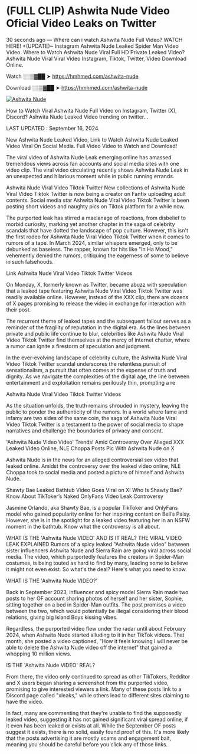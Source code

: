 # (FULL CLIP) Ashwita Nude Video Oficial Video Leaks on Twitter

30 seconds ago — Where can i watch Ashwita Nude Full Video? WATCH HERE! +(UPDATE)~ Instagram Ashwita Nude Leaked Spider Man Video Video. Where to Watch Ashwita Nude Viral Full HD Private Leaked Video? Ashwita Nude Viral Viral Video Instagram, Tiktok, Twitter, Video Download Online.

Watch ░░▒▓██ ➤ https://hmhmed.com/ashwita-nude

Download ░░▒▓██ ➤ https://hmhmed.com/ashwita-nude

[![Ashwita Nude](https://i.imgur.com/dJHk4Zq.gif)](https://hmhmed.com/ashwita-nude)

How to Watch Viral Ashwita Nude Full Video on Instagram, Twitter (X), Discord? Ashwita Nude Leaked Video trending on twitter...

LAST UPDATED : September 16, 2024.

New Ashwita Nude Leaked Video, Link to Watch Ashwita Nude Leaked Video Viral On Social Media. Full Video Video to Watch and Download!

The viral video of Ashwita Nude Leak emerging online has amassed tremendous views across fan accounts and social media sites with one video clip. The viral video circulating recently shows Ashwita Nude Leak in an unexpected and hilarious moment while in public running errands.

Ashwita Nude Viral Video Tiktok Twitter New collections of Ashwita Nude Viral Video Tiktok Twitter is now being a creator on Fanfix uploading adult contents. Social media star Ashwita Nude Viral Video Tiktok Twitter is been posting short videos and naughty pics on Tiktok platform for a while now.

The purported leak has stirred a maelanage of reactions, from disbelief to morbid curiosity, marking yet another chapter in the saga of celebrity scandals that have dotted the landscape of pop culture. However, this isn't the first rodeo for Ashwita Nude Viral Video Tiktok Twitter when it comes to rumors of a tape. In March 2024, similar whispers emerged, only to be debunked as baseless. The rapper, known for hits like "In Ha Mood," vehemently denied the rumors, critiquing the eagerness of some to believe in such falsehoods.

Link Ashwita Nude Viral Video Tiktok Twitter Videos

On Monday, X, formerly known as Twitter, became abuzz with speculation that a leaked tape featuring Ashwita Nude Viral Video Tiktok Twitter was readily available online. However, instead of the XXX clip, there are dozens of X pages promising to release the video in exchange for interaction with their post.

The recurrent theme of leaked tapes and the subsequent fallout serves as a reminder of the fragility of reputation in the digital era. As the lines between private and public life continue to blur, celebrities like Ashwita Nude Viral Video Tiktok Twitter find themselves at the mercy of internet chatter, where a rumor can ignite a firestorm of speculation and judgment.

In the ever-evolving landscape of celebrity culture, the Ashwita Nude Viral Video Tiktok Twitter scandal underscores the relentless pursuit of sensationalism, a pursuit that often comes at the expense of truth and dignity. As we navigate the complexities of the digital age, the line between entertainment and exploitation remains perilously thin, prompting a re

Ashwita Nude Viral Video Tiktok Twitter Videos

As the situation unfolds, the truth remains shrouded in mystery, leaving the public to ponder the authenticity of the rumors. In a world where fame and infamy are two sides of the same coin, the saga of Ashwita Nude Viral Video Tiktok Twitter is a testament to the power of social media to shape narratives and challenge the boundaries of privacy and consent.

'Ashwita Nude Video Video' Trends! Amid Controversy Over Alleged XXX Leaked Video Online, NLE Choppa Posts Pic With Ashwita Nude on X

Ashwita Nude is in the news for an alleged controversial sex video that leaked online. Amidst the controversy over the leaked video online, NLE Choppa took to social media and posted a picture of himself and Ashwita Nude.

Shawty Bae Leaked Bathtub Video Goes Viral on X! Who Is Shawty Bae? Know About TikToker’s Naked OnlyFans Video Leak Controversy

Jasmine Orlando, aka Shawty Bae, is a popular TikToker and OnlyFans model who gained popularity online for her inspiring content on Bell’s Palsy. However, she is in the spotlight for a leaked video featuring her in an NSFW moment in the bathtub. Know what the controversy is all about.

WHAT IS THE 'Ashwita Nude VIDEO' AND IS IT REAL? THE VIRAL VIDEO LEAK EXPLAINED Rumors of a spicy leaked "Ashwita Nude video" between sister influencers Ashwita Nude and Sierra Rain are going viral across social media. The video, which purportedly features the creators in Spider-Man costumes, is being touted as hard to find by many, leading some to believe it might not even exist. So what's the deal? Here's what you need to know.

WHAT IS THE 'Ashwita Nude VIDEO?'

Back in September 2023, influencer and spicy model Sierra Rain made two posts to her OF account sharing photos of herself and her sister, Sophie, sitting together on a bed in Spider-Man outfits. The post promises a video between the two, which would potentially be illegal considering their blood relations, giving big Island Boys kissing vibes.

Regardless, the purported video flew under the radar until about February 2024, when Ashwita Nude started alluding to it in her TikTok videos. That month, she posted a video captioned, "How it feels knowing I will never be able to delete the Ashwita Nude video off the internet" that gained a whopping 10 million views.

IS THE 'Ashwita Nude VIDEO' REAL?

From there, the video only continued to spread as other TikTokers, Redditor and X users began sharing a screenshot from the purported video, promising to give interested viewers a link. Many of these posts link to a Discord page called "xleaks," while others lead to different sites claiming to have the video.

In fact, many are commenting that they're unable to find the supposedly leaked video, suggesting it has not gained significant viral spread online, if it even has been leaked or exists at all. While the September OF posts suggest it exists, there is no solid, easily found proof of this. It's more likely that the posts advertising it are mostly scams and engagement bait, meaning you should be careful before you click any of those links.